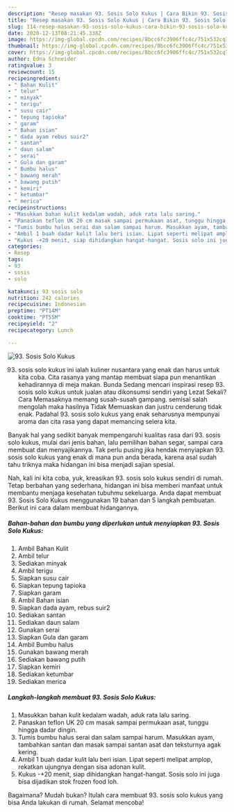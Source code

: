 ```yaml
---
description: "Resep masakan 93. Sosis Solo Kukus | Cara Bikin 93. Sosis Solo Kukus Yang Enak Dan Lezat"
title: "Resep masakan 93. Sosis Solo Kukus | Cara Bikin 93. Sosis Solo Kukus Yang Enak Dan Lezat"
slug: 114-resep-masakan-93-sosis-solo-kukus-cara-bikin-93-sosis-solo-kukus-yang-enak-dan-lezat
date: 2020-12-13T08:21:45.338Z
image: https://img-global.cpcdn.com/recipes/8bcc6fc3906ffc4c/751x532cq70/93-sosis-solo-kukus-foto-resep-utama.jpg
thumbnail: https://img-global.cpcdn.com/recipes/8bcc6fc3906ffc4c/751x532cq70/93-sosis-solo-kukus-foto-resep-utama.jpg
cover: https://img-global.cpcdn.com/recipes/8bcc6fc3906ffc4c/751x532cq70/93-sosis-solo-kukus-foto-resep-utama.jpg
author: Edna Schneider
ratingvalue: 3
reviewcount: 15
recipeingredient:
- " Bahan Kulit"
- " telur"
- " minyak"
- " terigu"
- " susu cair"
- " tepung tapioka"
- " garam"
- " Bahan isian"
- " dada ayam rebus suir2"
- " santan"
- " daun salam"
- " serai"
- " Gula dan garam"
- " Bumbu halus"
- " bawang merah"
- " bawang putih"
- " kemiri"
- " ketumbar"
- " merica"
recipeinstructions:
- "Masukkan bahan kulit kedalam wadah, aduk rata lalu saring."
- "Panaskan teflon UK 20 cm masak sampai permukaan asat, tunggu hingga dadar dingin."
- "Tumis bumbu halus serai dan salam sampai harum. Masukkan ayam, tambahkan santan dan masak sampai santan asat dan teksturnya agak kering."
- "Ambil 1 buah dadar kulit lalu beri isian. Lipat seperti melipat amplop, rekatkan ujungnya dengan sisa adonan kulit."
- "Kukus -+20 menit, siap dihidangkan hangat-hangat. Sosis solo ini juga bisa dijadikan stok frozen food loh."
categories:
- Resep
tags:
- 93
- sosis
- solo

katakunci: 93 sosis solo 
nutrition: 242 calories
recipecuisine: Indonesian
preptime: "PT14M"
cooktime: "PT55M"
recipeyield: "2"
recipecategory: Lunch

---
```



![93. Sosis Solo Kukus](https://img-global.cpcdn.com/recipes/8bcc6fc3906ffc4c/751x532cq70/93-sosis-solo-kukus-foto-resep-utama.jpg)


93. sosis solo kukus ini ialah kuliner nusantara yang enak dan harus untuk kita coba. Cita rasanya yang mantap membuat siapa pun menantikan kehadirannya di meja makan.
Bunda Sedang mencari inspirasi resep 93. sosis solo kukus untuk jualan atau dikonsumsi sendiri yang Lezat Sekali? Cara Memasaknya memang susah-susah gampang. semisal salah mengolah maka hasilnya Tidak Memuaskan dan justru cenderung tidak enak. Padahal 93. sosis solo kukus yang enak seharusnya mempunyai aroma dan cita rasa yang dapat memancing selera kita.

Banyak hal yang sedikit banyak mempengaruhi kualitas rasa dari 93. sosis solo kukus, mulai dari jenis bahan, lalu pemilihan bahan segar, sampai cara membuat dan menyajikannya. Tak perlu pusing jika hendak menyiapkan 93. sosis solo kukus yang enak di mana pun anda berada, karena asal sudah tahu triknya maka hidangan ini bisa menjadi sajian spesial.




Nah, kali ini kita coba, yuk, kreasikan 93. sosis solo kukus sendiri di rumah. Tetap berbahan yang sederhana, hidangan ini bisa memberi manfaat untuk membantu menjaga kesehatan tubuhmu sekeluarga. Anda dapat membuat 93. Sosis Solo Kukus menggunakan 19 bahan dan 5 langkah pembuatan. Berikut ini cara dalam membuat hidangannya.

<!--inarticleads1-->

##### Bahan-bahan dan bumbu yang diperlukan untuk menyiapkan 93. Sosis Solo Kukus:

1. Ambil  Bahan Kulit
1. Ambil  telur
1. Sediakan  minyak
1. Ambil  terigu
1. Siapkan  susu cair
1. Siapkan  tepung tapioka
1. Siapkan  garam
1. Ambil  Bahan isian
1. Siapkan  dada ayam, rebus suir2
1. Sediakan  santan
1. Sediakan  daun salam
1. Gunakan  serai
1. Siapkan  Gula dan garam
1. Ambil  Bumbu halus
1. Gunakan  bawang merah
1. Sediakan  bawang putih
1. Siapkan  kemiri
1. Sediakan  ketumbar
1. Sediakan  merica




<!--inarticleads2-->

##### Langkah-langkah membuat 93. Sosis Solo Kukus:

1. Masukkan bahan kulit kedalam wadah, aduk rata lalu saring.
1. Panaskan teflon UK 20 cm masak sampai permukaan asat, tunggu hingga dadar dingin.
1. Tumis bumbu halus serai dan salam sampai harum. Masukkan ayam, tambahkan santan dan masak sampai santan asat dan teksturnya agak kering.
1. Ambil 1 buah dadar kulit lalu beri isian. Lipat seperti melipat amplop, rekatkan ujungnya dengan sisa adonan kulit.
1. Kukus -+20 menit, siap dihidangkan hangat-hangat. Sosis solo ini juga bisa dijadikan stok frozen food loh.




Bagaimana? Mudah bukan? Itulah cara membuat 93. sosis solo kukus yang bisa Anda lakukan di rumah. Selamat mencoba!
